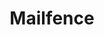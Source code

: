 ---
blog: https://blog.mailfence.com/
facebook: https://facebook.com/mailfence
linkedin: https://linkedin.com/company/5258266
logohandle: mailfence
sort: mailfence
title: Mailfence
twitter: https://x.com/mailfence
website: https://mailfence.com/
---